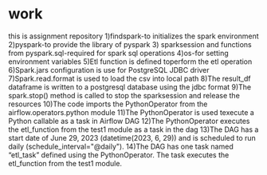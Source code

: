 # work
this is assignment repository
1)findspark-to initializes the spark environment
2)pyspark-to provide the library of pyspark
3) sparksession and functions from pyspark.sql-required for spark sql operations
4)os-for setting environment variables
5)Etl function is defined toperform the etl operation
6)Spark.jars configuration is use for PostgreSQL JDBC driver
7)Spark.read.format is used to load the csv into local path
8)The result_df dataframe is written to a postgresql database using the jdbc format
9)The spark.stop() method is called to stop the sparksession and release the resources
10)The code imports the PythonOperator from the airflow.operators.python module
11)The PythonOperator is used texecute a Python callable as a task in Airflow DAG
12)The PythonOperator executes the etl_function from the test1 module as a task in the dag
13)The DAG has a start date of June 29, 2023 (datetime(2023, 6, 29)) and is scheduled to run daily (schedule_interval="@daily").
14)The DAG has one task named “etl_task” defined using the PythonOperator. The task executes the etl_function from the test1 module.

